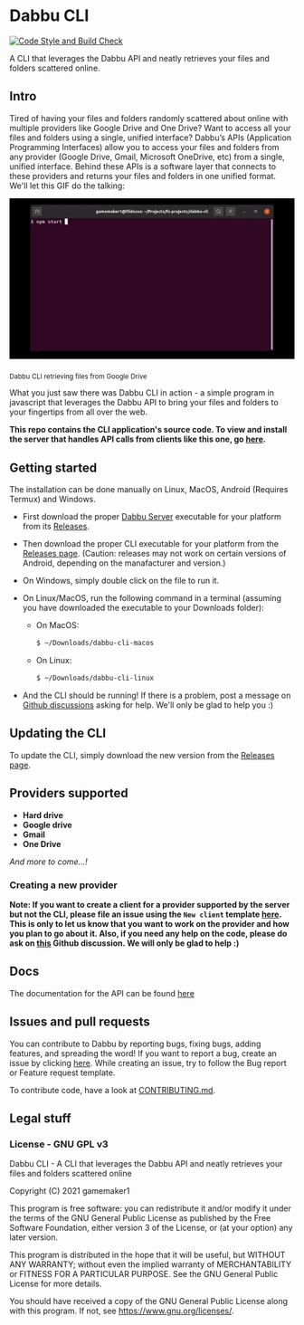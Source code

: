 # Dabbu CLI

[![Code Style and Build Check](https://github.com/gamemaker1/dabbu-server/actions/workflows/style_and_build_check.yml/badge.svg)](https://github.com/gamemaker1/dabbu-server/actions/workflows/style_and_build_check.yml)

A CLI that leverages the Dabbu API and neatly retrieves your files and folders scattered online.

## Intro

Tired of having your files and folders randomly scattered about online with multiple providers like Google Drive and One Drive? Want to access all your files and folders using a single, unified interface? Dabbu’s APIs (Application Programming Interfaces) allow you to access your files and folders from any provider (Google Drive, Gmail, Microsoft OneDrive, etc) from a single, unified interface. Behind these APIs is a software layer that connects to these providers and returns your files and folders in one unified format. We'll let this GIF do the talking:

![](./media/DabbuCLI.gif)

<sub>Dabbu CLI retrieving files from Google Drive</sub>

What you just saw there was Dabbu CLI in action - a simple program in javascript that leverages the Dabbu API to bring your files and folders to your fingertips from all over the web.

**This repo contains the CLI application's source code. To view and install the server that handles API calls from clients like this one, go [here](https://github.com/gamemaker1/dabbu-server).**

## Getting started

The installation can be done manually on Linux, MacOS, Android (Requires Termux) and Windows.

- First download the proper [Dabbu Server](https://github.com/gamemaker1/dabbu-server#readme) executable for your platform from its [Releases](https://github.com/gamemaker1/dabbu-server/releases).

- Then download the proper CLI executable for your platform from the [Releases page](https://github.com/gamemaker1/dabbu-cli/releases). (Caution: releases may not work on certain versions of Android, depending on the manafacturer and version.)

- On Windows, simply double click on the file to run it.

- On Linux/MacOS, run the following command in a terminal (assuming you have downloaded the executable to your Downloads folder):

  - On MacOS:

    ```sh
    $ ~/Downloads/dabbu-cli-macos
    ```

  - On Linux:

    ```sh
    $ ~/Downloads/dabbu-cli-linux
    ```

- And the CLI should be running! If there is a problem, post a message on [Github discussions](https://github.com/gamemaker1/dabbu-cli/discussions/categories/q-a) asking for help. We'll only be glad to help you :)

## Updating the CLI

To update the CLI, simply download the new version from the [Releases page](https://github.com/gamemaker1/dabbu-cli/releases).

## Providers supported

- **Hard drive**
- **Google drive**
- **Gmail**
- **One Drive**

_And more to come...!_

### Creating a new provider

**Note: If you want to create a client for a provider supported by the server but not the CLI, please file an issue using the `New client` template [here](https://github.com/gamemaker1/dabbu-cli/issues/new/choose). This is only to let us know that you want to work on the provider and how you plan to go about it. Also, if you need any help on the code, please do ask on [this](https://github.com/gamemaker1/dabbu-cli/discussions/categories/want-to-contribute) Github discussion. We will only be glad to help :)**

## Docs

The documentation for the API can be found [here](https://gamemaker1.github.io/dabbu-cli)

## Issues and pull requests

You can contribute to Dabbu by reporting bugs, fixing bugs, adding features, and spreading the word! If you want to report a bug, create an issue by clicking [here](https://github.com/gamemaker1/dabbu-cli/issues/new/choose). While creating an issue, try to follow the Bug report or Feature request template.

To contribute code, have a look at [CONTRIBUTING.md](./CONTRIBUTING.md).

## Legal stuff

### License - GNU GPL v3

Dabbu CLI - A CLI that leverages the Dabbu API and neatly retrieves your files and folders scattered online

Copyright (C) 2021 gamemaker1

This program is free software: you can redistribute it and/or modify
it under the terms of the GNU General Public License as published by
the Free Software Foundation, either version 3 of the License, or
(at your option) any later version.

This program is distributed in the hope that it will be useful,
but WITHOUT ANY WARRANTY; without even the implied warranty of
MERCHANTABILITY or FITNESS FOR A PARTICULAR PURPOSE. See the
GNU General Public License for more details.

You should have received a copy of the GNU General Public License
along with this program. If not, see <https://www.gnu.org/licenses/>.
